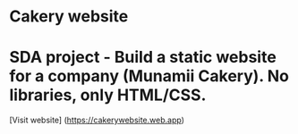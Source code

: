 # Cakery website

# SDA project - Build a static website for a company (Munamii Cakery). No libraries, only HTML/CSS.

[Visit website] (https://cakerywebsite.web.app)
